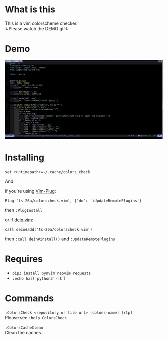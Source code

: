 # What is this
This is a vim colorscheme checker.  
↓Please watch the DEMO gif↓  

# Demo
![Demo](https://raw.githubusercontent.com/ts-26a/colors_check.vim/master/gif/ex.gif)

# Installing
```vim
set runtimepath+=~/.cache/colors_check
```
And

if you're using [Vim-Plug](https://github.com/junegunn/vim-plug):
```
Plug 'ts-26a/colorscheck.vim', {'do': ':UpdateRemotePlugins'}
```
then `:PlugInstall`

or if [dein.vim](https://github.com/Shougo/dein.vim):
```
call dein#add('ts-26a/colorscheck.vim')
```
then `:call dein#install()` and `:UpdateRemotePlugins`  

# Requires
- `pip3 install pynvim neovim requests`
- `:echo has('python3')` is 1

# Commands

`:ColorsCheck <repository or file url> [coloes-name] [rtp]`  
Please see `:help ColorsCheck`  

`:ColorsCacheClean`  
Clean the caches.  
